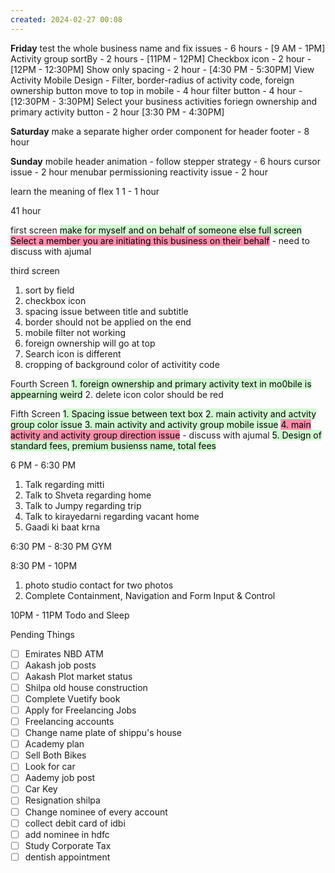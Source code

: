 ```yaml
---
created: 2024-02-27 00:08
---
```


**Friday**
test the whole business name and fix issues - 6 hours - [9 AM - 1PM]
Activity group sortBy - 2 hours - [11PM - 12PM]
Checkbox icon - 2 hour - [12PM - 12:30PM]
Show only spacing -  2 hour - [4:30 PM - 5:30PM]
View Activity Mobile Design - Filter, border-radius of activity code, foreign ownership button move to top in mobile - 4 hour
filter button -  4 hour - [12:30PM - 3:30PM]
Select your business activities foriegn ownership and primary activity button - 2 hour [3:30 PM - 4:30PM]

**Saturday**
make a separate higher order component for header footer - 8 hour

**Sunday**
mobile header animation - follow stepper strategy - 6 hours
cursor issue - 2 hour
menubar permissioning reactivity issue - 2 hour

learn the meaning of flex 1 1 - 1 hour

41 hour

first screen
<mark style="background: #BBFABBA6;">make for myself and on behalf of someone else full screen</mark>
<mark style="background: #FF5582A6;">Select a member you are initiating this business on their behalf</mark> - need to discuss with ajumal

third screen
1. sort by field
2. checkbox icon
3. spacing issue between title and subtitle
4. border should not be applied on the end
5. mobile filter not working
6. foreign ownership will go at top
7. Search icon is different 
8. cropping of background color of activitity code

Fourth Screen
<mark style="background: #BBFABBA6;">1. foreign ownership and primary activity text in mo0bile is appearning weird</mark>
2. delete icon color should be red

Fifth Screen
<mark style="background: #BBFABBA6;">1. Spacing issue between text box</mark>
<mark style="background: #BBFABBA6;">2. main activity and actvity group color issue</mark>
<mark style="background: #BBFABBA6;">3. main activity and activity group mobile issue</mark>
<mark style="background: #FF5582A6;">4. main activity and activity group direction issue</mark> - discuss with ajumal
<mark style="background: #BBFABBA6;">5. Design of standard fees, premium busienss name, total fees</mark>





		 
		 
		 

6 PM - 6:30 PM 
1. Talk regarding mitti
3. Talk to Shveta regarding home
4. Talk to Jumpy regarding trip
5. Talk to kirayedarni regarding vacant home
6. Gaadi ki baat krna

6:30 PM - 8:30 PM 
GYM 


8:30 PM - 10PM
1. photo studio contact for two photos
2. Complete Containment, Navigation and Form Input & Control

10PM - 11PM
Todo and Sleep

Pending Things

 - [ ] Emirates NBD ATM 
- [ ] Aakash job posts
- [ ] Aakash Plot market status
- [ ] Shilpa old house construction
- [ ] Complete Vuetify book
- [ ] Apply for Freelancing Jobs
- [ ] Freelancing accounts
- [ ] Change name plate of shippu's house 
- [ ] Academy plan 
- [ ] Sell Both Bikes
- [ ] Look for car
- [ ] Aademy job post
- [ ] Car Key 
- [ ] Resignation shilpa
- [ ] Change nominee of every account
- [ ] collect debit card of idbi
- [ ] add nominee in hdfc 
- [ ] Study Corporate Tax
- [ ] dentish appointment 